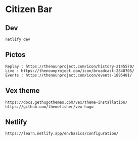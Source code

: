 # Citizen Bar

## Dev

```
netlify dev
```

## Pictos

```
Replay : https://thenounproject.com/icon/history-2145570/
Live : https://thenounproject.com/icon/broadcast-2848705/
Events : https://thenounproject.com/icon/events-1895481/
```

## Vex theme

```
https://docs.gethugothemes.com/vex/theme-installation/
https://github.com/themefisher/vex-hugo
```

## Netlify

```
https://learn.netlify.app/en/basics/configuration/
```